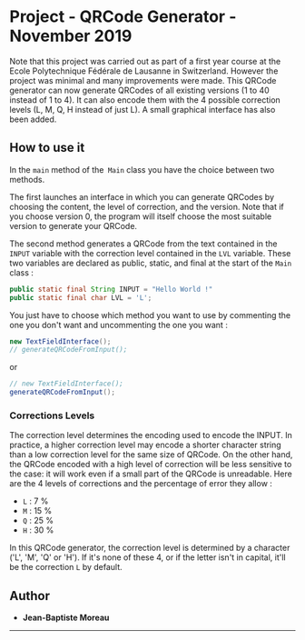 # Project - QRCode Generator - November 2019
Note that this project was carried out as part of a first
year course at the Ecole Polytechnique Fédérale de Lausanne in Switzerland. However the project was minimal and many 
improvements were made. This QRCode generator can now generate QRCodes of all existing versions (1 to 40 instead of 1 
to 4). It can also encode them with the 4 possible correction levels (L, M, Q, H instead of just L). A small graphical 
interface has also been added.

## How to use it 
In the `main` method of the` Main` class you have the choice between two methods. 

The first launches an interface in which you can generate QRCodes by choosing the content, the level of correction, 
and the version. Note that if you choose version 0, the program will itself choose the most suitable version to 
generate your QRCode.

The second method generates a QRCode from the text contained in the `INPUT` variable with the correction level 
contained in the `LVL` variable. These two variables are declared as public, static, and final at the start of the 
`Main` class :
```java
public static final String INPUT = "Hello World !"
public static final char LVL = 'L';
```
You just have to choose which method you want to use by commenting the one you don't want and uncommenting the one you
want :
```java
new TextFieldInterface();
// generateQRCodeFromInput();
```
or
```java
// new TextFieldInterface();
generateQRCodeFromInput();
```

### Corrections Levels
The correction level determines the encoding used to encode the INPUT. In practice, a higher correction level may 
encode a shorter character string than a low correction level for the same size of QRCode. On the other hand, the 
QRCode encoded with a high level of correction will be less sensitive to the case: it will work even if a small part of
the QRCode is unreadable. Here are the 4 levels of corrections and the percentage of error they allow :

* `L` : 7 %
* `M` : 15 %
* `Q` : 25 %
* `H` : 30 %

In this QRCode generator, the correction level is determined by a character ('L', 'M', 'Q' or 'H'). If it's none of 
these 4, or if the letter isn't in capital, it'll be the correction `L` by default.

## Author
* **Jean-Baptiste Moreau**

***
